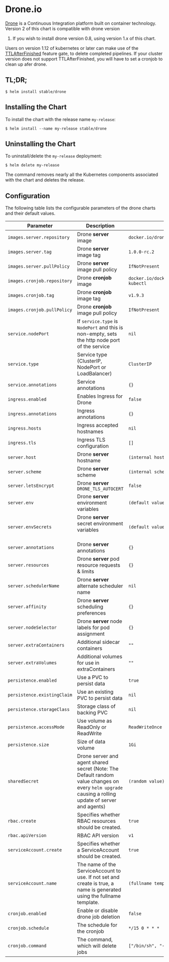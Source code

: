 # Drone.io

[Drone](http://docs.drone.io/) is a Continuous Integration platform built on
container technology. Version 2 of this chart is compatible with drone version
1. If you wish to install drone version 0.8, using version 1.x of this chart.

Users on version 1.12 of kubernetes or later can make use of the
[TTLAfterFinished](https://kubernetes.io/docs/concepts/workloads/controllers/ttlafterfinished/) feature gate, to delete completed pipelines. If your cluster version does not support TTLAfterFinished, you will have to set a cronjob to clean up afer drone.

## TL;DR;

```console
$ helm install stable/drone
```

## Installing the Chart

To install the chart with the release name `my-release`:

```console
$ helm install --name my-release stable/drone
```

## Uninstalling the Chart

To uninstall/delete the `my-release` deployment:

```console
$ helm delete my-release
```

The command removes nearly all the Kubernetes components associated with the
chart and deletes the release.

## Configuration

The following table lists the configurable parameters of the drone charts and their default values.

| Parameter                   | Description                                                                                   | Default                     |
|-----------------------------|-----------------------------------------------------------------------------------------------|-----------------------------|
| `images.server.repository`  | Drone **server** image                                                                        | `docker.io/drone/drone`     |
| `images.server.tag`         | Drone **server** image tag                                                                    | `1.0.0-rc.2`                |
| `images.server.pullPolicy`  | Drone **server** image pull policy                                                            | `IfNotPresent`              |
| `images.cronjob.repository` | Drone **cronjob** image                                                                       | `docker.io/docker.io/lachlanevenson/k8s-kubectl` |
| `images.cronjob.tag`        | Drone **cronjob** image tag                                                                   | `v1.9.3`                    |
| `images.cronjob.pullPolicy` | Drone **cronjob** image pull policy                                                           | `IfNotPresent`              |
| `service.nodePort`          | If `service.type` is `NodePort` and this is non-empty, sets the http node port of the service | `nil`                       |
| `service.type`              | Service type (ClusterIP, NodePort or LoadBalancer)                                            | `ClusterIP`                 |
| `service.annotations`       | Service annotations                                                                           | `{}`                        |
| `ingress.enabled`           | Enables Ingress for Drone                                                                     | `false`                     |
| `ingress.annotations`       | Ingress annotations                                                                           | `{}`                        |
| `ingress.hosts`             | Ingress accepted hostnames                                                                    | `nil`                       |
| `ingress.tls`               | Ingress TLS configuration                                                                     | `[]`                        |
| `server.host`               | Drone **server** hostname                                                                     | `(internal hostname)`       |
| `server.scheme`             | Drone **server** scheme                                                                       | `(internal scheme)`         |
| `server.letsEncrypt`        | Drone **server** `DRONE_TLS_AUTOCERT`                                                         | `false`                     |
| `server.env`                | Drone **server** environment variables                                                        | `(default values)`          |
| `server.envSecrets`         | Drone **server** secret environment variables                                                 | `(default values)`          |
| `server.annotations`        | Drone **server** annotations                                                                  | `{}`                        |
| `server.resources`          | Drone **server** pod resource requests & limits                                               | `{}`                        |
| `server.schedulerName`      | Drone **server** alternate scheduler name                                                     | `nil`                       |
| `server.affinity`           | Drone **server** scheduling preferences                                                       | `{}`                        |
| `server.nodeSelector`       | Drone **server** node labels for pod assignment                                               | `{}`                        |
| `server.extraContainers`    | Additional sidecar containers                                                                 | `""`                        |
| `server.extraVolumes`       | Additional volumes for use in extraContainers                                                 | `""`                        |
| `persistence.enabled`       | Use a PVC to persist data                                                                     | `true`                      |
| `persistence.existingClaim` | Use an existing PVC to persist data                                                           | `nil`                       |
| `persistence.storageClass`  | Storage class of backing PVC                                                                  | `nil`                       |
| `persistence.accessMode`    | Use volume as ReadOnly or ReadWrite                                                           | `ReadWriteOnce`             |
| `persistence.size`          | Size of data volume                                                                           | `1Gi`                       |
| `sharedSecret`              | Drone server and agent shared secret (Note: The Default random value changes on every `helm upgrade` causing a rolling update of server and agents) | `(random value)` |
| `rbac.create`               | Specifies whether RBAC resources should be created.                                           | `true`                      |
| `rbac.apiVersion`           | RBAC API version                                                                              | `v1`                        |
| `serviceAccount.create`     | Specifies whether a ServiceAccount should be created.                                         | `true`                      |
| `serviceAccount.name`       | The name of the ServiceAccount to use. If not set and create is true, a name is generated using the fullname template. | `(fullname template)` |
| `cronjob.enabled`           | Enable or disable drone job deletion                                                          | `false`                     |
| `cronjob.schedule`          | The schedule for the cronjob                                                                  | `*/15 0 * * *`              |
| `cronjob.command`           | The command, which will delete jobs                                                           | `["/bin/sh", "-c", "/opt/bin/clean.sh"]` |
